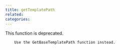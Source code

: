 ```yaml
---
title: getTemplatePath
related:
categories:
---
```


This function is deprecated.

        Use the GetBaseTemplatePath function instead.
